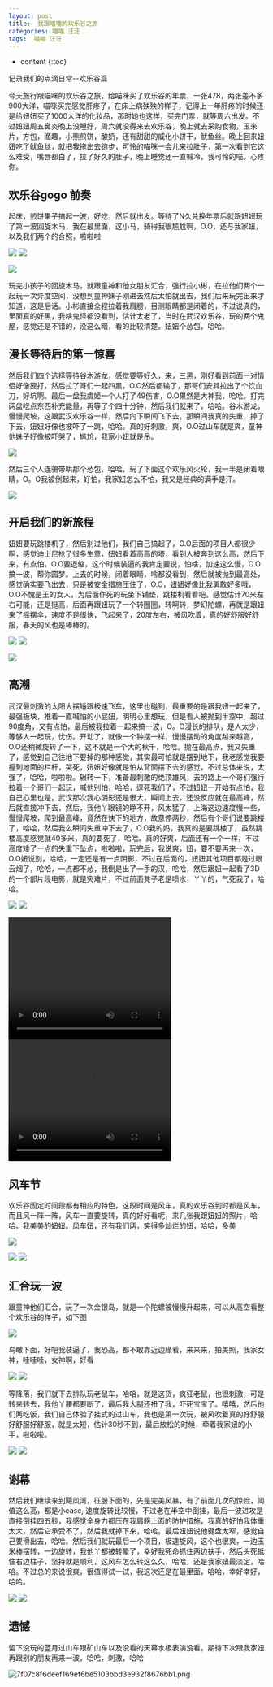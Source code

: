 ```yaml
---
layout: post
title:  我跟喵喵的欢乐谷之旅
categories: 喵喵 汪汪
tags:  喵喵 汪汪
---
```


* content
{:toc}

记录我们的点滴日常--欢乐谷篇



	
今天旅行跟喵咪的欢乐谷之旅，给喵咪买了欢乐谷的年票，一张478，两张差不多900大洋，喵咪买完感觉肝疼了，在床上病殃殃的样子，记得上一年肝疼的时候还是给妞妞买了1000大洋的化妆品，那时她也这样，买完门票，就等周六出发。不过妞妞周五鼻炎晚上没睡好，周六就没得来去欢乐谷，晚上就去采购食物，玉米片，方包，渔趣，小熊煎饼，酸奶，还有甜甜的威化小饼干，鱿鱼丝。晚上回来妞妞吃了鱿鱼丝，就把我拖出去跑步，可怜的喵咪一会儿来拉肚子，第一次看到它这么难受，嘴唇都白了，拉了好久的肚子，晚上睡觉还一直喊冷，我可怜的喵。心疼你。

## 欢乐谷gogo 前奏
起床，煎饼果子搞起一波，好吃，然后就出发。等待了N久兑换年票后就跟妞妞玩了第一波回旋木马，我在最里面，这小马，骑得我很尴尬啊，O.O，还与我家妞，以及我们两个的合照，啦啦啦

![](http://ok17kve7y.bkt.clouddn.com/WechatIMG16.jpeg?imageView2/2/w/400/h/400/interlace/0/q/100)
![](http://ok17kve7y.bkt.clouddn.com/WechatIMG17.jpeg?imageView2/2/w/400/h/400/interlace/0/q/100)

![](http://ok17kve7y.bkt.clouddn.com/WechatIMG18.jpeg?imageView2/2/w/400/h/400/interlace/0/q/100)

玩完小孩子的回旋木马，就跟童神和他女朋友汇合，强行拉小彬，在拉他们两个一起玩一次异度空间，没想到童神妹子刚进去然后太怕就出去，我们后来玩完出来才知道，这是后话。小彬直接全程拉着我肩膀，目测眼睛都是闭着的，不过说真的，里面真的好黑，我啥鬼怪都没看到，估计太老了，当时在武汉欢乐谷，玩的两个鬼屋，感觉还是不错的，没这么暗，看的比较清楚。妞妞个怂包，哈哈。


## 漫长等待后的第一惊喜
然后我们四个选择等待谷木游龙，感觉要等好久，来，三黑，刚好看到前面一对情侣好像要打，然后拉了哥们一起四黑，O.O然后都输了，那哥们安其拉出了个饮血刀，好坑啊。最后一盘我虞姬一个人打了49伤害，O.O果然是大神我，哈哈。打完两盘吃点东西补充能量，再等了个四十分钟，然后我们就来了，哈哈。谷木游龙，慢慢爬坡，这跟武汉欢乐谷一样，然后向下瞬间飞下去，那瞬间我真的失重，掉了下去，妞妞好像也被吓了一跳，哈哈。真的好刺激，爽，O.O过山车就是爽，童神他妹子好像被吓哭了，尴尬，我家小妞就是吊。

![](http://ok17kve7y.bkt.clouddn.com/14929552071263.jpg?imageView2/2/w/400/h/400/interlace/0/q/100)

然后三个人连骗带哄那个怂包，哈哈，玩了下面这个欢乐风火轮，我一半是闭着眼睛，O。O我被倒起来，好怕，我家妞怎么不怕，我又是经典的满手是汗。

![](http://ok17kve7y.bkt.clouddn.com/14929553527387.jpg?imageView2/2/w/400/h/400/interlace/0/q/100)


## 开启我们的新旅程
妞妞要玩跳楼机了，然后别过他们，我们自己搞起了，O.O后面的项目人都很少啊，感觉迪士尼抢了很多生意，妞妞看着高高的塔，看到人被奔到这么高，然后下来，有点怕，O.O要退缩，这个时候装逼的我肯定要说，怕啥，加速这么慢，O.O 搞一波，帮你圆梦。上去的时候，闭着眼睛，啥都没看到，然后就被抛到最高处，感觉确实要飞出去，只是被安全措施压住了，O.O，妞妞好像比我勇敢好多哦，O.O不愧是王的女人，为后面作死的玩坐下铺垫，跳楼机看看吧。感觉估计70米左右可能，还是挺高，后面再跟妞玩了一个转圈圈，转啊转，梦幻陀螺，再就是跟妞来了摇摆伞，速度不是很快，飞起来了，20度左右，被风吹着，真的好舒服好舒服，春天的风也是棒棒的。

![](http://ok17kve7y.bkt.clouddn.com/14929556848554.jpg?imageView2/2/w/400/h/400/interlace/0/q/100)
![](http://ok17kve7y.bkt.clouddn.com/14929557367187.jpg?imageView2/2/w/400/h/400/interlace/0/q/100)

![](http://ok17kve7y.bkt.clouddn.com/14929557782940.jpg?imageView2/2/w/400/h/400/interlace/0/q/100)


## 高潮
武汉最刺激的太阳大摆锤跟极速飞车，这里也碰到，最重要的是跟我妞一起来了，最强板块，推着一直喊怕的小屁妞，明明心里想玩，但是看人被抛到半空中，超过90度角，又有点怕，最后被我拉着一起来搞一波，O。O漫长的排队，是人太少，等够人一起玩，忧伤。开动了，就像一个钟摆一样，慢慢摆动的角度越来越高，O.O还稍微旋转了一下，这不就是一个大的秋千，哈哈。抛在最高点，我又失重了，感觉到自己往地下要掉的那种感觉，其实最可怕就是摆到地下，我老感觉我要撞到地面的栏杆，哭死，妞妞好像就是怕从背面摆下去的感觉，不过总体来说，太强了，哈哈，啦啦啦。辗转一下，准备最刺激的绝顶雄风，去的路上一个哥们强行拉着一个哥们一起玩，喊他别怕，哈哈，逗死我们了，不过妞妞一开始有点怕，我自己心里也是，武汉那次我心阴影还是很大，瞬间上去，还没反应就在最高峰，然后就直接冲下去，然后，我他丫眼镜的睁不开，风太猛了，上海这边速度慢一些，慢慢爬坡，爬到最高峰，竟然在快下的地方，故意停两秒，然后有个哥们说要跳楼了，哈哈，然后我么瞬间失重冲下去了，O.O我的妈，我真的是要跳楼了，虽然跳楼高度感觉就40多米，真的要死了，哈哈。真的好爽，后面还有一个一样，不过高度矮了一点的失重下坠点，啦啦啦，玩完后，我说爽，妞，要不要再来一次，O.O妞说别，哈哈，一定还是有一点阴影，不过在后面的，妞妞其他项目都是过眼云烟了，哈哈，一点都不怂，我倒是出了一手的汉，哈哈，然后跟妞一起看了3D的一个部片段电影，就是灾难片，不过前面凳子老是喷水，丫丫的，气死我了，哈哈。

![](http://ok17kve7y.bkt.clouddn.com/14929565838813.jpg?imageView2/2/w/400/h/400/interlace/0/q/100)
![](http://ok17kve7y.bkt.clouddn.com/14929562158231.jpg?imageView2/2/w/400/h/400/interlace/0/q/100)

<video width="320" height="240" src="http://okscgwx7m.bkt.clouddn.com/WeChatSight6.mp4" controls="controls">
</video>
<video width="320" height="240" src="http://okscgwx7m.bkt.clouddn.com/WeChatSight5.mp4" controls="controls">
</video>


## 风车节
欢乐谷固定时间段都有相应的特色，这段时间是风车，真的欢乐谷到时都是风车，而且风一阵一阵，风车一直要旋转，真的好好看呢，来几张我跟妞妞的照片，哈哈。我美美的妞妞。风车妞，还有我们两，笑得多灿烂的妞，哈哈，多美

![](http://ok17kve7y.bkt.clouddn.com/WechatIMG11.jpeg?imageView2/2/w/400/h/400/interlace/0/q/100)

![](http://ok17kve7y.bkt.clouddn.com/WechatIMG12.jpeg?imageView2/2/w/400/h/400/interlace/0/q/100)
![](http://ok17kve7y.bkt.clouddn.com/WechatIMG13.jpeg?imageView2/2/w/400/h/400/interlace/0/q/100)


## 汇合玩一波
跟童神他们汇合，玩了一次金银岛，就是一个陀螺被慢慢升起来，可以从高空看整个欢乐谷的样子，如下图

![](http://ok17kve7y.bkt.clouddn.com/14929570083906.jpg?imageView2/2/w/400/h/400/interlace/0/q/100)

鸟瞰下面，好吧我装逼了，我恐高，都不敢靠近边缘看，来来来，拍美照，我家女神，哇哇哇，女神啊，好看

![](http://ok17kve7y.bkt.clouddn.com/WechatIMG8.jpeg?imageView2/2/w/400/h/400/interlace/0/q/100)
![](http://ok17kve7y.bkt.clouddn.com/WechatIMG9.jpeg?imageView2/2/w/400/h/400/interlace/0/q/100)

等降落，我们就下去排队玩老鼠车，哈哈，就是这货，疯狂老鼠，也很刺激，可是转来转去，我他丫腰都要断了，最后我大腿还扭了我，吓死宝宝了。嘻嘻，然后他们两吃饭，我们自己体验了挂式的过山车，我也是第一次玩，被风吹着真的好舒服好舒服好舒服，就是太短，估计30秒不到，最后放松的时候，牵着我家妞的小手，啦啦啦。

![](http://ok17kve7y.bkt.clouddn.com/14929572523514.jpg?imageView2/2/w/400/h/400/interlace/0/q/100)
![](http://ok17kve7y.bkt.clouddn.com/14929574328605.jpg?imageView2/2/w/400/h/400/interlace/0/q/100)


## 谢幕
然后我们继续来到飓风湾，征服下面的，先是完美风暴，有了前面几次的惊险，阈值这么高，都是小case, 速度旋转比较慢，不过老在半空中倒挂，最后一波进攻是直接倒挂四五秒，我感觉全身力都压在我肩膀上面的防护措施，我真的好怕我体重太大，然后它承受不了，然后我就掉下来，哈哈。最后妞妞说他键盘太窄，感觉自己要滑出去，哈哈。然后我们就玩最后一个项目，极速旋风，这个也很爽，一边玉米棒摆转，一边旋转，我他丫都被转晕了，幸好我死命抓住两边扶手，然后头死抵住右边柱子，坚持就是顺利，这风车怎么转这么久，哈哈，还是我家妞最淡定，哈哈。不过总的来说很爽，很值得试一试，我这次还是在最里面，哈哈，幸好幸好，哈哈。

![](http://ok17kve7y.bkt.clouddn.com/14929578556704.jpg?imageView2/2/w/400/h/400/interlace/0/q/100)
![](http://ok17kve7y.bkt.clouddn.com/14929578848454.jpg?imageView2/2/w/400/h/400/interlace/0/q/100)


## 遗憾
留下没玩的蓝月过山车跟矿山车以及没看的天幕水极表演没看，期待下次跟我家妞再跟别的朋友再来一波，哈哈，刺激，哈哈

![7f07c8f6deef169ef6be5103bbd3e932f8676bb1.png](http://ok17kve7y.bkt.clouddn.com/dogCareCat.jpeg)





